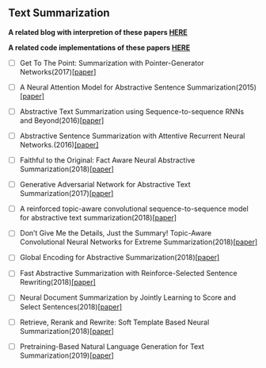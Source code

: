 ## Text Summarization
**A related blog with interpretion of these papers [HERE]()**  

**A related code implementations of these papers [HERE]()**


- [ ] Get To The Point: Summarization with Pointer-Generator Networks(2017)[[paper]](https://arxiv.org/abs/1704.04368)

- [ ] A Neural Attention Model for Abstractive Sentence Summarization(2015)[[paper]](https://www.aclweb.org/anthology/D15-1044)
- [ ] Abstractive Text Summarization using Sequence-to-sequence RNNs and Beyond(2016)[[paper]](https://www.aclweb.org/anthology/K16-1028)
- [ ] Abstractive Sentence Summarization with Attentive Recurrent Neural Networks.(2016)[[paper]](https://www.aclweb.org/anthology/N16-1012)
- [ ] Faithful to the Original: Fact Aware Neural Abstractive Summarization(2018)[[paper]](https://arxiv.org/pdf/1711.04434.pdf)
- [ ] Generative Adversarial Network for Abstractive Text Summarization(2017)[[paper]](https://arxiv.org/abs/1711.09357)
- [ ] A reinforced topic-aware convolutional sequence-to-sequence model for abstractive text summarization(2018)[[paper]](https://www.ijcai.org/proceedings/2018/0619.pdf)
- [ ] Don’t Give Me the Details, Just the Summary! Topic-Aware Convolutional Neural Networks for Extreme Summarization(2018)[[paper]](https://aclweb.org/anthology/D18-1206)
- [ ] Global Encoding for Abstractive Summarization(2018)[[paper]](https://arxiv.org/pdf/1805.03989.pdf)
- [ ] Fast Abstractive Summarization with Reinforce-Selected Sentence Rewriting(2018)[[paper]](https://www.aclweb.org/anthology/P18-1063)
- [ ] Neural Document Summarization by Jointly Learning to Score and Select Sentences(2018)[[paper]](https://www.aclweb.org/anthology/P18-1061)
- [ ] Retrieve, Rerank and Rewrite: Soft Template Based Neural Summarization(2018)[[paper]](https://aclweb.org/anthology/P18-1015)
- [ ] Pretraining-Based Natural Language Generation for Text Summarization(2019)[[paper]](https://arxiv.org/pdf/1902.09243.pdf)